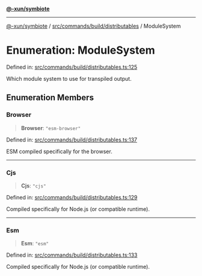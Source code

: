 [**@-xun/symbiote**](../../../../../README.md)

***

[@-xun/symbiote](../../../../../README.md) / [src/commands/build/distributables](../README.md) / ModuleSystem

# Enumeration: ModuleSystem

Defined in: [src/commands/build/distributables.ts:125](https://github.com/Xunnamius/symbiote/blob/98da9097288b635bb2e9adaa0711ed948dd02274/src/commands/build/distributables.ts#L125)

Which module system to use for transpiled output.

## Enumeration Members

### Browser

> **Browser**: `"esm-browser"`

Defined in: [src/commands/build/distributables.ts:137](https://github.com/Xunnamius/symbiote/blob/98da9097288b635bb2e9adaa0711ed948dd02274/src/commands/build/distributables.ts#L137)

ESM compiled specifically for the browser.

***

### Cjs

> **Cjs**: `"cjs"`

Defined in: [src/commands/build/distributables.ts:129](https://github.com/Xunnamius/symbiote/blob/98da9097288b635bb2e9adaa0711ed948dd02274/src/commands/build/distributables.ts#L129)

Compiled specifically for Node.js (or compatible runtime).

***

### Esm

> **Esm**: `"esm"`

Defined in: [src/commands/build/distributables.ts:133](https://github.com/Xunnamius/symbiote/blob/98da9097288b635bb2e9adaa0711ed948dd02274/src/commands/build/distributables.ts#L133)

Compiled specifically for Node.js (or compatible runtime).
